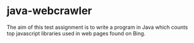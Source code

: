 # java-webcrawler
The aim of this test assignment is to write a program in Java which counts top javascript libraries used in web pages found on Bing.
